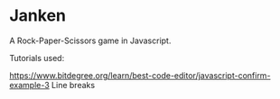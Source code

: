# Janken

A Rock-Paper-Scissors game in Javascript.

Tutorials used:

https://www.bitdegree.org/learn/best-code-editor/javascript-confirm-example-3 Line breaks

